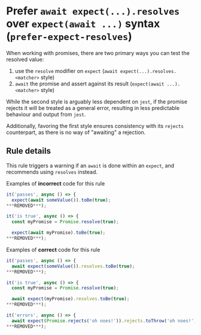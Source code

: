 # Prefer `await expect(...).resolves` over `expect(await ...)` syntax (`prefer-expect-resolves`)

When working with promises, there are two primary ways you can test the resolved
value:

1. use the `resolve` modifier on `expect`
   (`await expect(...).resolves.<matcher>` style)
2. `await` the promise and assert against its result
   (`expect(await ...).<matcher>` style)

While the second style is arguably less dependent on `jest`, if the promise
rejects it will be treated as a general error, resulting in less predictable
behaviour and output from `jest`.

Additionally, favoring the first style ensures consistency with its `rejects`
counterpart, as there is no way of "awaiting" a rejection.

## Rule details

This rule triggers a warning if an `await` is done within an `expect`, and
recommends using `resolves` instead.

Examples of **incorrect** code for this rule

```js
it('passes', async () => {
  expect(await someValue()).toBe(true);
***REMOVED***);

it('is true', async () => {
  const myPromise = Promise.resolve(true);

  expect(await myPromise).toBe(true);
***REMOVED***);
```

Examples of **correct** code for this rule

```js
it('passes', async () => {
  await expect(someValue()).resolves.toBe(true);
***REMOVED***);

it('is true', async () => {
  const myPromise = Promise.resolve(true);

  await expect(myPromise).resolves.toBe(true);
***REMOVED***);

it('errors', async () => {
  await expect(Promise.rejects('oh noes!')).rejects.toThrow('oh noes!');
***REMOVED***);
```
